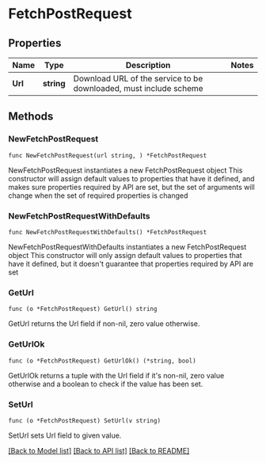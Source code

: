 # FetchPostRequest

## Properties

Name | Type | Description | Notes
------------ | ------------- | ------------- | -------------
**Url** | **string** | Download URL of the service to be downloaded, must include scheme | 

## Methods

### NewFetchPostRequest

`func NewFetchPostRequest(url string, ) *FetchPostRequest`

NewFetchPostRequest instantiates a new FetchPostRequest object
This constructor will assign default values to properties that have it defined,
and makes sure properties required by API are set, but the set of arguments
will change when the set of required properties is changed

### NewFetchPostRequestWithDefaults

`func NewFetchPostRequestWithDefaults() *FetchPostRequest`

NewFetchPostRequestWithDefaults instantiates a new FetchPostRequest object
This constructor will only assign default values to properties that have it defined,
but it doesn't guarantee that properties required by API are set

### GetUrl

`func (o *FetchPostRequest) GetUrl() string`

GetUrl returns the Url field if non-nil, zero value otherwise.

### GetUrlOk

`func (o *FetchPostRequest) GetUrlOk() (*string, bool)`

GetUrlOk returns a tuple with the Url field if it's non-nil, zero value otherwise
and a boolean to check if the value has been set.

### SetUrl

`func (o *FetchPostRequest) SetUrl(v string)`

SetUrl sets Url field to given value.



[[Back to Model list]](../README.md#documentation-for-models) [[Back to API list]](../README.md#documentation-for-api-endpoints) [[Back to README]](../README.md)


